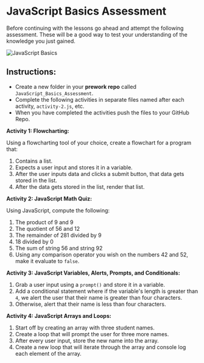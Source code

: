 # JavaScript Basics Assessment

Before continuing with the lessons go ahead and attempt the following assessment. These will be a good way to test your understanding of the knowledge you just gained.

![JavaScript Basics](https://github.com/cslewislives/frontend-prework/tree/7c7bc1ab2155c31482f755a757c91f4efcc6e770/.gitbook/assets/image%20%2860%29.png)

## **Instructions:**

* Create a new folder in your **prework repo** called `JavaScript_Basics_Assessment`.
* Complete the following activities in separate files named after each activity, `activity-2.js`, etc.
* When you have completed the activities push the files to your GitHub Repo.

**Activity 1: Flowcharting:**

Using a flowcharting tool of your choice, create a flowchart for a program that:

1. Contains a list.
2. Expects a user input and stores it in a variable.
3. After the user inputs data and clicks a submit button, that data gets stored in the list.
4. After the data gets stored in the list, render that list.

**Activity 2: JavaScript Math Quiz:**

Using JavaScript, compute the following:

1. The product of 9 and 9
2. The quotient of 56 and 12
3. The remainder of 281 divided by 9
4. 18 divided by 0
5. The sum of string 56 and string 92
6. Using any comparison operator you wish on the numbers 42 and 52, make it evaluate to `false`.

**Activity 3: JavaScript Variables, Alerts, Prompts, and Conditionals:**

1. Grab a user input using a `prompt()` and store it in a variable.
2. Add a conditional statement where if the variable's length is greater than `4`, we alert the user that their name is greater than four characters.
3. Otherwise, alert that their name is less than four characters.

**Activity 4: JavaScript Arrays and Loops:**

1. Start off by creating an array with three student names.
2. Create a loop that will prompt the user for three more names.
3. After every user input, store the new name into the array.
4. Create a new loop that will iterate through the array and console log each element of the array.


